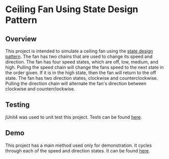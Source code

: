 # Ceiling Fan Using State Design Pattern

## Overview

This project is intended to simulate a ceiling fan using the [state design pattern](https://www.tutorialspoint.com/design_pattern/state_pattern.htm). The fan has two chains that are used to change its speed and direction. The fan has four speed states, which are off, low, medium, and high. Pulling the speed chain will change the fans speed to the next state in the order given. If it is in the high state, then the fan will return to the off state. The fan has two direction states, clockwise and counterclockwise. Pulling the direction chain will alternate the fan's direction between clockwise and counterclockwise. 

## Testing

jUnit4 was used to unit test this project. Tests can be found [here](https://github.com/RGlessing/ceiling-fan-state-design-pattern/blob/81abe689e4fc6b4c0a2e2dc7cc019678737b0c0a/src/test/java/org/example/). 

## Demo

This project has a main method used only for demonstration. It cycles through each of the speed and direction states. It can be found [here](https://github.com/RGlessing/ceiling-fan-state-design-pattern/blob/81abe689e4fc6b4c0a2e2dc7cc019678737b0c0a/src/main/java/org/example/Demo.java).
